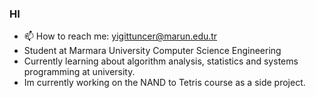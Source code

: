 ### HI 

- 📫 How to reach me: yigittuncer@marun.edu.tr
- Student at Marmara University Computer Science Engineering
- Currently learning about algorithm analysis, statistics and systems programming at university.
- Im currently working on the NAND to Tetris course as a side project.
